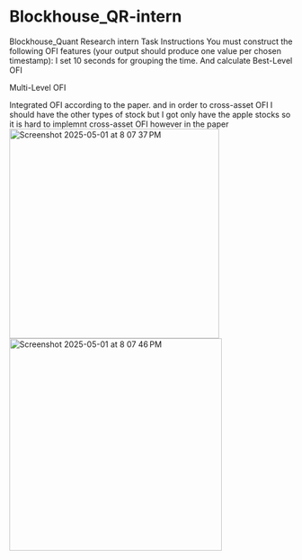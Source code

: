 # Blockhouse_QR-intern
Blockhouse_Quant Research intern
Task Instructions
You must construct the following OFI features (your output should produce one value per chosen timestamp):
I set 10 seconds for grouping the time. And calculate Best-Level OFI


Multi-Level OFI


Integrated OFI
according to the paper. and in order to cross-asset OFI I should have the other types of stock but I got only have the apple stocks so it is hard to implemnt cross-asset OFI however in the paper
<img width="373" alt="Screenshot 2025-05-01 at 8 07 37 PM" src="https://github.com/user-attachments/assets/cc9eb8b7-76ca-4d69-93da-d46055682182" />
<img width="378" alt="Screenshot 2025-05-01 at 8 07 46 PM" src="https://github.com/user-attachments/assets/7cc08dc2-98d5-47cd-a115-1fe9b2c0ed7a" />
